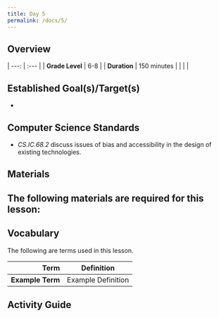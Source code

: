```yaml
---
title: Day 5
permalink: /docs/5/
---
```

## Overview

| ---: | :--- |
| **Grade Level** | 6-8 |
| **Duration**  | 150 minutes  |
|   |   |

## Established Goal(s)/Target(s)
-

## Computer Science Standards
- *CS.IC.68.2* discuss issues of bias and accessibility in the design of existing technologies.

## Materials
The following materials are required for this lesson:
-

## Vocabulary
The following are terms used in this lesson.

 Term | Definition
 ---: | --
**Example Term**  |  Example Definition

## Activity Guide
